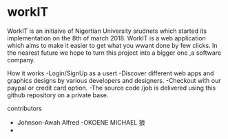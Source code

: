 # workIT
WorkIT is an initiaive of Nigertian University srudnets which started its implementation on the 8th of march 2018. WorkIT is a web application which aims to make it easier to get what you wwant done by few clicks. In the nearest future we hope to turn this project into a bigger one ,a software company.

How it works -Login/SignUp as a usert -Discover different web apps and graphics designs by various developers and designers. -Checkout with our paypal or credit card option. -The source code /job is delivered using this github repository on a private base.

contributors 
- Johnson-Awah Alfred
-OKOENE MICHAEL 狼
-
